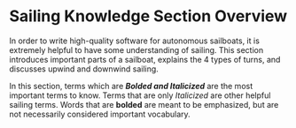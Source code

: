 # Sailing Knowledge Section Overview

In order to write high-quality software for autonomous sailboats, it is extremely helpful to have some
understanding of sailing. This section introduces important parts of a sailboat, explains the 4 types of turns,
and discusses upwind and downwind sailing.

In this section, terms which are _**Bolded and Italicized**_ are the most important terms to know.
Terms that are only _Italicized_ are other helpful sailing terms.
Words that are **bolded** are meant to be emphasized, but are not necessarily considered important vocabulary.
